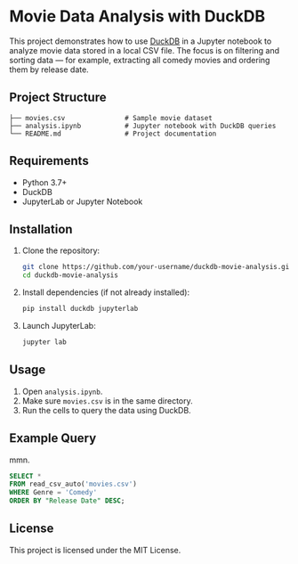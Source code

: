 # Movie Data Analysis with DuckDB

This project demonstrates how to use [DuckDB](https://duckdb.org/) in a Jupyter notebook to analyze movie data stored in a local CSV file. The focus is on filtering and sorting data — for example, extracting all comedy movies and ordering them by release date.

## Project Structure

```
├── movies.csv               # Sample movie dataset
├── analysis.ipynb           # Jupyter notebook with DuckDB queries
└── README.md                # Project documentation
```

## Requirements

- Python 3.7+
- DuckDB
- JupyterLab or Jupyter Notebook

## Installation

1. Clone the repository:

   ```bash
   git clone https://github.com/your-username/duckdb-movie-analysis.git
   cd duckdb-movie-analysis
   ```

2. Install dependencies (if not already installed):

   ```bash
   pip install duckdb jupyterlab
   ```

3. Launch JupyterLab:

   ```bash
   jupyter lab
   ```

## Usage

1. Open `analysis.ipynb`.
2. Make sure `movies.csv` is in the same directory.
3. Run the cells to query the data using DuckDB.

## Example Query
mmn.
```sql
SELECT *
FROM read_csv_auto('movies.csv')
WHERE Genre = 'Comedy'
ORDER BY "Release Date" DESC;
```

## License

This project is licensed under the MIT License.
